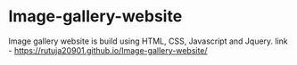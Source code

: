 # Image-gallery-website
Image gallery website is build using HTML, CSS, Javascript and Jquery. link -  https://rutuja20901.github.io/Image-gallery-website/
